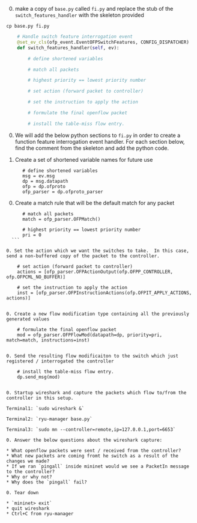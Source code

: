 0. make a copy of `base.py` called `fi.py` and replace the stub of the `switch_features_handler` with the skeleton provided 

  `cp base.py fi.py`

  ``` python
      # Handle switch feature interrogation event
      @set_ev_cls(ofp_event.EventOFPSwitchFeatures, CONFIG_DISPATCHER)
      def switch_features_handler(self, ev):

          # define shortened variables

          # match all packets

          # highest priority == lowest priority number

          # set action (forward packet to controller)

          # set the instruction to apply the action

          # formulate the final openflow packet

          # install the table-miss flow entry.

  ```

0. We will add the below python sections to `fi.py` in order to create a function feature interrogation event handler.  For each section below, find the comment from the skeleton and add the python code.

0. Create a set of shortened variable names for future use

  ```
        # define shortened variables
        msg = ev.msg
        dp = msg.datapath
        ofp = dp.ofproto
        ofp_parser = dp.ofproto_parser
  ```

0. Create a match rule that will be the default match for any packet  

  ```
        # match all packets
        match = ofp_parser.OFPMatch()

        # highest priority == lowest priority number
        pri = 0
	```

0. Set the action which we want the switches to take.  In this case, send a non-buffered copy of the packet to the controller.

  ```
        # set action (forward packet to controller)
        actions = [ofp_parser.OFPActionOutput(ofp.OFPP_CONTROLLER, ofp.OFPCML_NO_BUFFER)]

        # set the instruction to apply the action
        inst = [ofp_parser.OFPInstructionActions(ofp.OFPIT_APPLY_ACTIONS, actions)]
  ```

0. Create a new flow modification type containing all the previously generated values
 
  ```
        # formulate the final openflow packet
        mod = ofp_parser.OFPFlowMod(datapath=dp, priority=pri, match=match, instructions=inst)
  ```

0. Send the resulting flow modificaiton to the switch which just registered / interrogated the controller

  ```
        # install the table-miss flow entry.
        dp.send_msg(mod)
  ```

0. Startup wireshark and capture the packets which flow to/from the controller in this setup.

  Terminal1: `sudo wireshark &`
  
  Terminal2: `ryu-manager base.py`

  Terminal3: `sudo mn --controller=remote,ip=127.0.0.1,port=6653`

0. Answer the below questions about the wireshark capture:

  * What openflow packets were sent / received from the controller?
  * What new packets are coming fromt he switch as a result of the changes we made?
  * If we ran `pingall` inside mininet would we see a PacketIn message to the controller?
  * Why or why not?
  * Why does the `pingall` fail?

0. Tear down

  * `mininet> exit`
  * quit wireshark
  * Ctrl+C from ryu-manager
